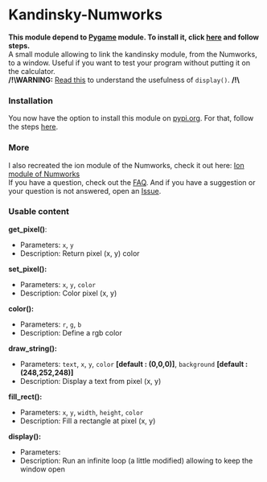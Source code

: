 # Kandinsky-Numworks
**This module depend to [Pygame](https://fr.wikibooks.org/wiki/Pygame/Introduction_%C3%A0_Pygame) module. To install it, click [here](https://github.com/ZetaMap/Kandinsky-Numworks/blob/main/FAQ.md#how-to-install-pygame) and follow steps.** <br>
A small module allowing to link the kandinsky module, from the Numworks, to a window. 
Useful if you want to test your program without putting it on the calculator. <br>
**/!\\WARNING:** [Read this](https://github.com/ZetaMap/Kandinsky-Numworks/blob/main/FAQ.md#what-is-display-for) to understand the usefulness of ``display()``. **/!\\**

### Installation
You now have the option to install this module on [pypi.org](https://pypi.org). For that, follow the steps [here](FAQ.md#how-to-install-this-module).

### More
I also recreated the ion module of the Numworks, check it out here: [Ion module of Numworks](https://github.com/ZetaMap/Ion-numworks)<br>
If you have a question, check out the [FAQ](https://github.com/ZetaMap/Kandinsky-Numworks/blob/main/FAQ.md). And if you have a suggestion or your question is not answered, open an [Issue](https://github.com/ZetaMap/Kandinsky-Numworks/issues/new).

### Usable content
**get_pixel()**:
* Parameters: ``x``, ``y``
* Description: Return pixel (x, y) color

**set_pixel():**
* Parameters: ``x``, ``y``, ``color``
* Description: Color pixel (x, y)

**color():**
* Parameters: ``r``, ``g``, ``b``
* Description: Define a rgb color

**draw_string():**
* Parameters: ``text``, ``x``, ``y``, ``color`` **[default : (0,0,0)]**, ``background`` **[default : (248,252,248)]**
* Description: Display a text from pixel (x, y)

**fill_rect():**
* Parameters: ``x``, ``y``, ``width``, ``height``, ``color``
* Description: Fill a rectangle at pixel (x, y)

**display():**
* Parameters:
* Description: Run an infinite loop (a little modified) allowing to keep the window open
